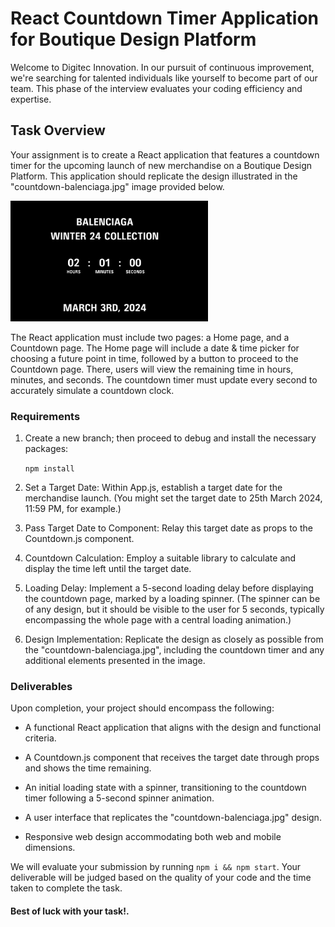 # React Countdown Timer Application for Boutique Design Platform

Welcome to Digitec Innovation. In our pursuit of continuous improvement, we're searching for talented individuals like yourself to become part of our team. This phase of the interview evaluates your coding efficiency and expertise.

## Task Overview

Your assignment is to create a React application that features a countdown timer for the upcoming launch of new merchandise on a Boutique Design Platform. This application should replicate the design illustrated in the "countdown-balenciaga.jpg" image provided below.

![Alt text](public/countdown-balenciaga.jpg)

The React application must include two pages: a Home page, and a Countdown page. The Home page will include a date & time picker for choosing a future point in time, followed by a button to proceed to the Countdown page. There, users will view the remaining time in hours, minutes, and seconds. The countdown timer must update every second to accurately simulate a countdown clock.

### Requirements

1. Create a new branch; then proceed to debug and install the necessary packages:

    `npm install`

3. Set a Target Date: Within App.js, establish a target date for the merchandise launch. (You might set the target date to 25th March 2024, 11:59 PM, for example.)

4. Pass Target Date to Component: Relay this target date as props to the Countdown.js component.

5. Countdown Calculation: Employ a suitable library to calculate and display the time left until the target date.

6. Loading Delay: Implement a 5-second loading delay before displaying the countdown page, marked by a loading spinner. (The spinner can be of any design, but it should be visible to the user for 5 seconds, typically encompassing the whole page with a central loading animation.)

7. Design Implementation: Replicate the design as closely as possible from the "countdown-balenciaga.jpg", including the countdown timer and any additional elements presented in the image.

### Deliverables

Upon completion, your project should encompass the following:

* A functional React application that aligns with the design and functional criteria.

* A Countdown.js component that receives the target date through props and shows the time remaining.

* An initial loading state with a spinner, transitioning to the countdown timer following a 5-second spinner animation.

* A user interface that replicates the "countdown-balenciaga.jpg" design.

* Responsive web design accommodating both web and mobile dimensions.

We will evaluate your submission by running `npm i && npm start`. Your deliverable will be judged based on the quality of your code and the time taken to complete the task.

#### Best of luck with your task!.
